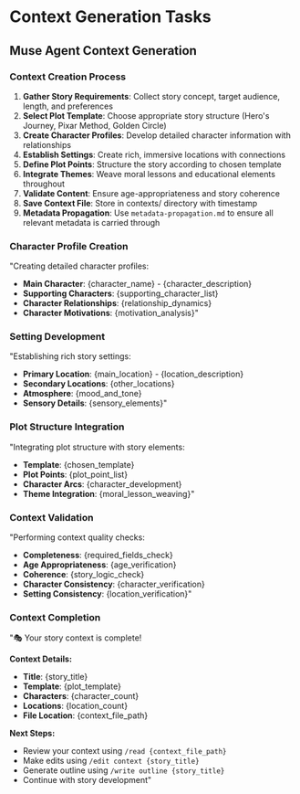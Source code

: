 # Context Generation Tasks

## Muse Agent Context Generation

### Context Creation Process

1. **Gather Story Requirements**: Collect story concept, target audience, length, and preferences
2. **Select Plot Template**: Choose appropriate story structure (Hero's Journey, Pixar Method, Golden Circle)
3. **Create Character Profiles**: Develop detailed character information with relationships
4. **Establish Settings**: Create rich, immersive locations with connections
5. **Define Plot Points**: Structure the story according to chosen template
6. **Integrate Themes**: Weave moral lessons and educational elements throughout
7. **Validate Content**: Ensure age-appropriateness and story coherence
8. **Save Context File**: Store in contexts/ directory with timestamp
9. **Metadata Propagation**: Use `metadata-propagation.md` to ensure all relevant metadata is carried through

### Character Profile Creation
"Creating detailed character profiles:
- **Main Character**: {character_name} - {character_description}
- **Supporting Characters**: {supporting_character_list}
- **Character Relationships**: {relationship_dynamics}
- **Character Motivations**: {motivation_analysis}"

### Setting Development
"Establishing rich story settings:
- **Primary Location**: {main_location} - {location_description}
- **Secondary Locations**: {other_locations}
- **Atmosphere**: {mood_and_tone}
- **Sensory Details**: {sensory_elements}"

### Plot Structure Integration
"Integrating plot structure with story elements:
- **Template**: {chosen_template}
- **Plot Points**: {plot_point_list}
- **Character Arcs**: {character_development}
- **Theme Integration**: {moral_lesson_weaving}"

### Context Validation
"Performing context quality checks:
- **Completeness**: {required_fields_check}
- **Age Appropriateness**: {age_verification}
- **Coherence**: {story_logic_check}
- **Character Consistency**: {character_verification}
- **Setting Consistency**: {location_verification}"

### Context Completion
"🎭 Your story context is complete!

**Context Details:**
- **Title**: {story_title}
- **Template**: {plot_template}
- **Characters**: {character_count}
- **Locations**: {location_count}
- **File Location**: {context_file_path}

**Next Steps:**
- Review your context using `/read {context_file_path}`
- Make edits using `/edit context {story_title}`
- Generate outline using `/write outline {story_title}`
- Continue with story development"
